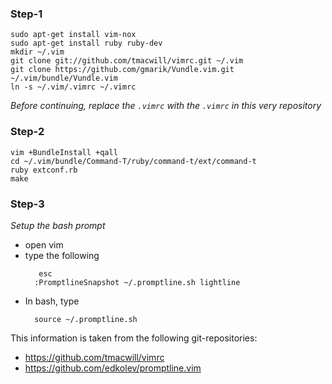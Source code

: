 ### Step-1
```
sudo apt-get install vim-nox
sudo apt-get install ruby ruby-dev
mkdir ~/.vim
git clone git://github.com/tmacwill/vimrc.git ~/.vim
git clone https://github.com/gmarik/Vundle.vim.git ~/.vim/bundle/Vundle.vim
ln -s ~/.vim/.vimrc ~/.vimrc
```
*Before continuing, replace the `.vimrc` with the `.vimrc` in this very repository*  

### Step-2
```
vim +BundleInstall +qall
cd ~/.vim/bundle/Command-T/ruby/command-t/ext/command-t
ruby extconf.rb
make
```

### Step-3

*Setup the bash prompt*

- open vim
- type the following
  ```
     esc
    :PromptlineSnapshot ~/.promptline.sh lightline
  ```
- In bash, type
  ```
    source ~/.promptline.sh
  ```
  
This information is taken from the following git-repositories:

* https://github.com/tmacwill/vimrc
* https://github.com/edkolev/promptline.vim
